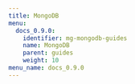 ```yaml
---
title: MongoDB
menu:
  docs_0.9.0:
    identifier: mg-mongodb-guides
    name: MongoDB
    parent: guides
    weight: 10
menu_name: docs_0.9.0
---
```


